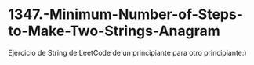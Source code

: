 # 1347.-Minimum-Number-of-Steps-to-Make-Two-Strings-Anagram
Ejercicio de String de LeetCode de un principiante para otro principiante:) 
